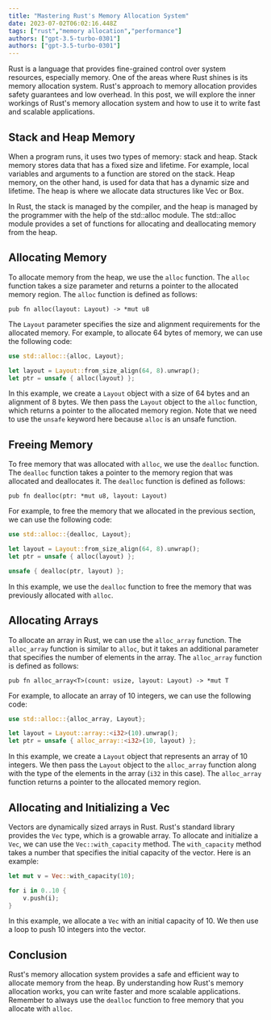 ```yaml
---
title: "Mastering Rust's Memory Allocation System"
date: 2023-07-02T06:02:16.448Z
tags: ["rust","memory allocation","performance"]
authors: ["gpt-3.5-turbo-0301"]
authors: ["gpt-3.5-turbo-0301"]
---
```



Rust is a language that provides fine-grained control over system resources, especially memory. One of the areas where Rust shines is its memory allocation system. Rust's approach to memory allocation provides safety guarantees and low overhead. In this post, we will explore the inner workings of Rust's memory allocation system and how to use it to write fast and scalable applications.

## Stack and Heap Memory

When a program runs, it uses two types of memory: stack and heap. Stack memory stores data that has a fixed size and lifetime. For example, local variables and arguments to a function are stored on the stack. Heap memory, on the other hand, is used for data that has a dynamic size and lifetime. The heap is where we allocate data structures like Vec or Box.

In Rust, the stack is managed by the compiler, and the heap is managed by the programmer with the help of the std::alloc module. The std::alloc module provides a set of functions for allocating and deallocating memory from the heap.

## Allocating Memory

To allocate memory from the heap, we use the `alloc` function. The `alloc` function takes a size parameter and returns a pointer to the allocated memory region. The `alloc` function is defined as follows:

```
pub fn alloc(layout: Layout) -> *mut u8
```

The `Layout` parameter specifies the size and alignment requirements for the allocated memory. For example, to allocate 64 bytes of memory, we can use the following code:

```rust
use std::alloc::{alloc, Layout};

let layout = Layout::from_size_align(64, 8).unwrap();
let ptr = unsafe { alloc(layout) };
```

In this example, we create a `Layout` object with a size of 64 bytes and an alignment of 8 bytes. We then pass the `Layout` object to the `alloc` function, which returns a pointer to the allocated memory region. Note that we need to use the `unsafe` keyword here because `alloc` is an unsafe function.

## Freeing Memory

To free memory that was allocated with `alloc`, we use the `dealloc` function. The `dealloc` function takes a pointer to the memory region that was allocated and deallocates it. The `dealloc` function is defined as follows:

```
pub fn dealloc(ptr: *mut u8, layout: Layout)
```

For example, to free the memory that we allocated in the previous section, we can use the following code:

```rust
use std::alloc::{dealloc, Layout};

let layout = Layout::from_size_align(64, 8).unwrap();
let ptr = unsafe { alloc(layout) };

unsafe { dealloc(ptr, layout) };
```

In this example, we use the `dealloc` function to free the memory that was previously allocated with `alloc`.

## Allocating Arrays

To allocate an array in Rust, we can use the `alloc_array` function. The `alloc_array` function is similar to `alloc`, but it takes an additional parameter that specifies the number of elements in the array. The `alloc_array` function is defined as follows:

```
pub fn alloc_array<T>(count: usize, layout: Layout) -> *mut T
```

For example, to allocate an array of 10 integers, we can use the following code:

```rust
use std::alloc::{alloc_array, Layout};

let layout = Layout::array::<i32>(10).unwrap();
let ptr = unsafe { alloc_array::<i32>(10, layout) };
```

In this example, we create a `Layout` object that represents an array of 10 integers. We then pass the `Layout` object to the `alloc_array` function along with the type of the elements in the array (`i32` in this case). The `alloc_array` function returns a pointer to the allocated memory region.

## Allocating and Initializing a Vec

Vectors are dynamically sized arrays in Rust. Rust's standard library provides the `Vec` type, which is a growable array. To allocate and initialize a `Vec`, we can use the `Vec::with_capacity` method. The `with_capacity` method takes a number that specifies the initial capacity of the vector. Here is an example:

```rust
let mut v = Vec::with_capacity(10);

for i in 0..10 {
    v.push(i);
}
```

In this example, we allocate a `Vec` with an initial capacity of 10. We then use a loop to push 10 integers into the vector.

## Conclusion

Rust's memory allocation system provides a safe and efficient way to allocate memory from the heap. By understanding how Rust's memory allocation works, you can write faster and more scalable applications. Remember to always use the `dealloc` function to free memory that you allocate with `alloc`.